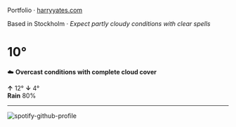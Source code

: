 Portfolio · [harryyates.com](https://harryyates.com)

<!-- WEATHER_START -->
Based in Stockholm · *Expect partly cloudy conditions with clear spells*

# 10°
☁️ **Overcast conditions with complete cloud cover**

**↑** 12° **↓** 4°  
**Rain** 80%

---
<!-- WEATHER_END -->

<p align="left">
  <a>
    <img src="https://spotify-github-profile.kittinanx.com/api/view?uid=bigbello&cover_image=true&theme=natemoo-re&show_offline=true&background_color=121212&interchange=false&bar_color=53b14f&bar_color_cover=false" alt="spotify-github-profile">
  </a>
</p>